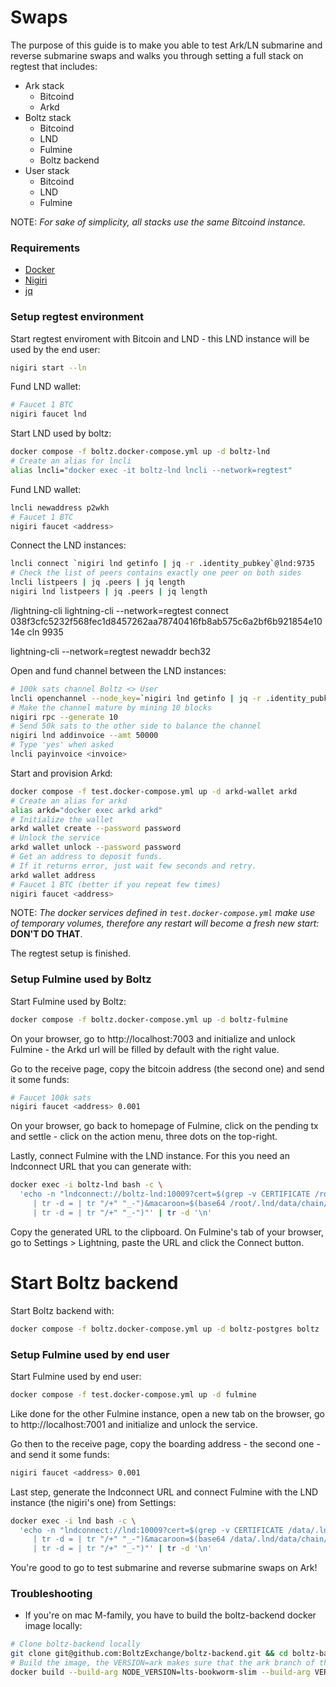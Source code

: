 # Swaps

The purpose of this guide is to make you able to test Ark/LN submarine and reverse submarine swaps and walks you through setting a full stack on regtest that includes:

- Ark stack
  - Bitcoind
  - Arkd
- Boltz stack
  - Bitcoind
  - LND
  - Fulmine
  - Boltz backend
- User stack
  - Bitcoind
  - LND
  - Fulmine

NOTE: *For sake of simplicity, all stacks use the same Bitcoind instance.*

### Requirements

* [Docker](https://docs.docker.com/engine/install/)
* [Nigiri](https://nigiri.vulpem.com/)
* [jq](https://formulae.brew.sh/formula/jq)


### Setup regtest environment

Start regtest enviroment with Bitcoin and LND - this LND instance will be used by the end user:

```sh
nigiri start --ln
```

Fund LND wallet:

```sh
# Faucet 1 BTC
nigiri faucet lnd
```

Start LND used by boltz:

```sh
docker compose -f boltz.docker-compose.yml up -d boltz-lnd
# Create an alias for lncli
alias lncli="docker exec -it boltz-lnd lncli --network=regtest"
```

Fund LND wallet:

```sh
lncli newaddress p2wkh
# Faucet 1 BTC
nigiri faucet <address>
```

Connect the LND instances:

```sh
lncli connect `nigiri lnd getinfo | jq -r .identity_pubkey`@lnd:9735
# Check the list of peers contains exactly one peer on both sides
lncli listpeers | jq .peers | jq length
nigiri lnd listpeers | jq .peers | jq length
```
/lightning-cli
lightning-cli --network=regtest connect 038f3cfc5232f568fec1d8457262aa78740416fb8ab575c6a2bf6b921854e1014e cln 9935

lightning-cli --network=regtest newaddr bech32

Open and fund channel between the LND instances:

```sh
# 100k sats channel Boltz <> User
lncli openchannel --node_key=`nigiri lnd getinfo | jq -r .identity_pubkey` --local_amt=100000
# Make the channel mature by mining 10 blocks
nigiri rpc --generate 10
# Send 50k sats to the other side to balance the channel
nigiri lnd addinvoice --amt 50000
# Type 'yes' when asked
lncli payinvoice <invoice>
```

Start and provision Arkd:

```sh
docker compose -f test.docker-compose.yml up -d arkd-wallet arkd
# Create an alias for arkd
alias arkd="docker exec arkd arkd"
# Initialize the wallet
arkd wallet create --password password
# Unlock the service
arkd wallet unlock --password password
# Get an address to deposit funds.
# If it returns error, just wait few seconds and retry.
arkd wallet address
# Faucet 1 BTC (better if you repeat few times)
nigiri faucet <address>
```

NOTE: *The docker services defined in `test.docker-compose.yml` make use of temporary volumes, therefore any restart will become a fresh new start:* **DON'T DO THAT**.

The regtest setup is finished.

### Setup Fulmine used by Boltz

Start Fulmine used by Boltz:

```sh
docker compose -f boltz.docker-compose.yml up -d boltz-fulmine
```

On your browser, go to http://localhost:7003 and initialize and unlock Fulmine - the Arkd url will be filled by default with the right value.

Go to the receive page, copy the bitcoin address (the second one) and send it some funds:

```sh
# Faucet 100k sats
nigiri faucet <address> 0.001
```

On your browser, go back to homepage of Fulmine, click on the pending tx and settle - click on the action menu, three dots on the top-right.

Lastly, connect Fulmine with the LND instance. For this you need an lndconnect URL that you can generate with:

```sh
docker exec -i boltz-lnd bash -c \
  'echo -n "lndconnect://boltz-lnd:10009?cert=$(grep -v CERTIFICATE /root/.lnd/tls.cert \
     | tr -d = | tr "/+" "_-")&macaroon=$(base64 /root/.lnd/data/chain/bitcoin/regtest/admin.macaroon \
     | tr -d = | tr "/+" "_-")"' | tr -d '\n'
```

Copy the generated URL to the clipboard. On Fulmine's tab of your browser, go to Settings > Lightning, paste the URL and click the Connect button.

# Start Boltz backend

Start Boltz backend with:

```sh
docker compose -f boltz.docker-compose.yml up -d boltz-postgres boltz
```


### Setup Fulmine used by end user

Start Fulmine used by end user:

```sh
docker compose -f test.docker-compose.yml up -d fulmine
```

Like done for the other Fulmine instance, open a new tab on the browser, go to http://localhost:7001 and initialize and unlock the service.

Go then to the receive page, copy the boarding address - the second one - and send it some funds:

```sh
nigiri faucet <address> 0.001
```

Last step, generate the lndconnect URL and connect Fulmine with the LND instance (the nigiri's one) from Settings:

```sh
docker exec -i lnd bash -c \
  'echo -n "lndconnect://lnd:10009?cert=$(grep -v CERTIFICATE /data/.lnd/tls.cert \
     | tr -d = | tr "/+" "_-")&macaroon=$(base64 /data/.lnd/data/chain/bitcoin/regtest/admin.macaroon \
     | tr -d = | tr "/+" "_-")"' | tr -d '\n'
```

You're good to go to test submarine and reverse submarine swaps on Ark!

### Troubleshooting

* If you're on mac M-family, you have to build the boltz-backend docker image locally:
```sh
# Clone boltz-backend locally
git clone git@github.com:BoltzExchange/boltz-backend.git && cd boltz-backend
# Build the image, the VERSION=ark makes sure that the ark branch of the repo is built. 
docker build --build-arg NODE_VERSION=lts-bookworm-slim --build-arg VERSION=ark -t boltz/boltz:ark -f docker/boltz/Dockerfile .
```

